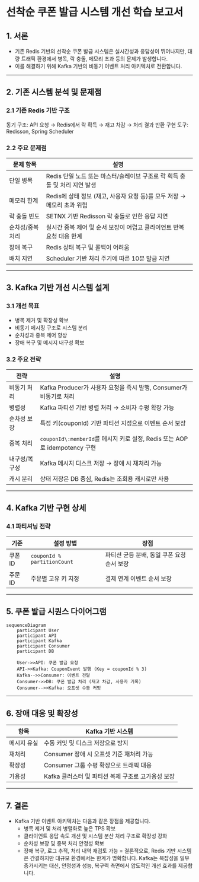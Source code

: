 # 선착순 쿠폰 발급 시스템 개선 학습 보고서

## 1. 서론
- 기존 Redis 기반의 선착순 쿠폰 발급 시스템은 실시간성과 응답성이 뛰어나지만, 대량 트래픽 환경에서 병목, 락 충돌, 메모리 초과 등의 문제가 발생합니다.
- 이를 해결하기 위해 Kafka 기반의 비동기 이벤트 처리 아키텍처로 전환합니다.
---

## 2. 기존 시스템 분석 및 문제점

### 2.1 기존 Redis 기반 구조
동기 구조: API 요청 → Redis에서 락 획득 → 재고 차감 → 처리 결과 반환
구현 도구: Redisson, Spring Scheduler

### 2.2 주요 문제점
| 문제 항목    | 설명                                             |
| -------- |------------------------------------------------|
| 단일 병목    | Redis 단일 노드 또는 마스터/슬레이브 구조로 락 획득 충돌 및 처리 지연 발생 |
| 메모리 한계   | Redis에 상태 정보 (재고, 사용자 요청 등)를 모두 저장 → 메모리 초과 위험 |
| 락 충돌 빈도  | SETNX 기반 Redisson 락 충돌로 인한 응답 지연               |
| 순차성/중복처리 | 실시간 중복 제어 및 순서 보장이 어렵고 클라이언트 반복 요청 대응 한계       |
| 장애 복구    | Redis 상태 복구 및 롤백이 어려움                          |
| 배치 지연    | Scheduler 기반 처리 주기에 따른 10분 발급 지연            |


---

## 3. Kafka 기반 개선 시스템 설계
### 3.1 개선 목표
- 병목 제거 및 확장성 확보
- 비동기 메시징 구조로 시스템 분리
- 순차성과 중복 제어 향상
- 장애 복구 및 메시지 내구성 확보


### 3.2 주요 전략
| 전략      | 설명                                                          |
| ------- |-------------------------------------------------------------|
| 비동기 처리  | Kafka Producer가 사용자 요청을 즉시 발행, Consumer가 비동기로 처리            |
| 병렬성     | Kafka 파티션 기반 병렬 처리 → 소비자 수평 확장 가능                           |
| 순차성 보장  | 특정 키(couponId) 기반 파티션 지정으로 이벤트 순서 보장                        |
| 중복 처리   | `couponId\:memberId`를 메시지 키로 설정, Redis 또는 AOP로 idempotency 구현 |
| 내구성/복구성 | Kafka 메시지 디스크 저장 → 장애 시 재처리 가능                              |
| 캐시 분리   | 상태 저장은 DB 중심, Redis는 조회용 캐시로만 사용                            |


---

## 4. Kafka 기반 구현 상세

### 4.1 파티셔닝 전략
| 기준    | 설정 방법                       | 장점                        |
| ----- | --------------------------- | ------------------------- |
| 쿠폰 ID | `couponId % partitionCount` | 파티션 균등 분배, 동일 쿠폰 요청 순서 보장 |
| 주문 ID | 주문별 고유 키 지정                 | 결제 연계 이벤트 순서 보장           |


---

## 5. 쿠폰 발급 시퀀스 다이어그램
```mermaid
sequenceDiagram
    participant User
    participant API
    participant Kafka
    participant Consumer
    participant DB

    User->>API: 쿠폰 발급 요청
    API->>Kafka: CouponEvent 발행 (Key = couponId % 3)
    Kafka-->>Consumer: 이벤트 전달
    Consumer->>DB: 쿠폰 발급 처리 (재고 차감, 사용자 기록)
    Consumer-->>Kafka: 오프셋 수동 커밋

```

---
## 6. 장애 대응 및 확장성
| 항목     | Kafka 기반 시스템                    |
| ------ | ------------------------------- |
| 메시지 유실 | 수동 커밋 및 디스크 저장으로 방지             |
| 재처리    | Consumer 장애 시 오프셋 기준 재처리 가능     |
| 확장성    | Consumer 그룹 수평 확장으로 트래픽 대응      |
| 가용성    | Kafka 클러스터 및 파티션 복제 구조로 고가용성 보장 |

---
## 7. 결론
- Kafka 기반 이벤트 아키텍처는 다음과 같은 장점을 제공합니다.
  - 병목 제거 및 처리 병렬화로 높은 TPS 확보
  - 클라이언트 응답 속도 개선 및 시스템 분산 처리 구조로 확장성 강화
  - 순차성 보장 및 중복 처리 안정성 확보
  - 장애 복구, 로그 추적, 처리 내역 재검토 가능
  = 결론적으로, Redis 기반 시스템은 간결하지만 대규모 환경에서는 한계가 명확합니다. Kafka는 복잡성을 일부 증가시키는 대신, 안정성과 성능, 복구력 측면에서 압도적인 개선 효과를 제공합니다.